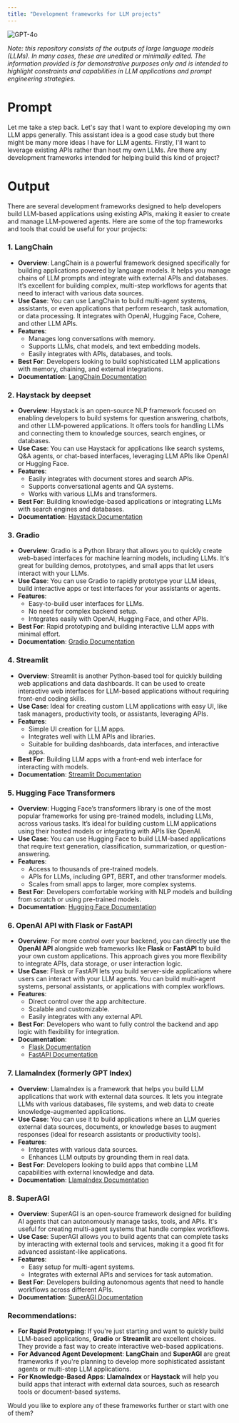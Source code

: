 ```yaml
---
title: "Development frameworks for LLM projects"
---
```

![GPT-4o](https://img.shields.io/badge/GPT--4o-3333FF?style=for-the-badge&logo=openai&logoColor=white)



*Note: this repository consists of the outputs of large language models (LLMs). In many cases, these are unedited or minimally edited. The information provided is for demonstrative purposes only and is intended to highlight constraints and capabilities in LLM applications and prompt engineering strategies.*


# Prompt

Let me take a step back. Let's say that I want to explore developing my own LLM apps generally. This assistant idea is a good case study but there might be many more ideas I have for LLM agents. Firstly, I'll want to leverage existing APIs rather than host my own LLMs. Are there any development frameworks intended for helping build this kind of project? 

# Output

There are several development frameworks designed to help developers build LLM-based applications using existing APIs, making it easier to create and manage LLM-powered agents. Here are some of the top frameworks and tools that could be useful for your projects:

### 1. **LangChain**
   - **Overview**: LangChain is a powerful framework designed specifically for building applications powered by language models. It helps you manage chains of LLM prompts and integrate with external APIs and databases. It’s excellent for building complex, multi-step workflows for agents that need to interact with various data sources.
   - **Use Case**: You can use LangChain to build multi-agent systems, assistants, or even applications that perform research, task automation, or data processing. It integrates with OpenAI, Hugging Face, Cohere, and other LLM APIs.
   - **Features**:
     - Manages long conversations with memory.
     - Supports LLMs, chat models, and text embedding models.
     - Easily integrates with APIs, databases, and tools.
   - **Best For**: Developers looking to build sophisticated LLM applications with memory, chaining, and external integrations.
   - **Documentation**: [LangChain Documentation](https://langchain.com/)

### 2. **Haystack by deepset**
   - **Overview**: Haystack is an open-source NLP framework focused on enabling developers to build systems for question answering, chatbots, and other LLM-powered applications. It offers tools for handling LLMs and connecting them to knowledge sources, search engines, or databases.
   - **Use Case**: You can use Haystack for applications like search systems, Q&A agents, or chat-based interfaces, leveraging LLM APIs like OpenAI or Hugging Face.
   - **Features**:
     - Easily integrates with document stores and search APIs.
     - Supports conversational agents and QA systems.
     - Works with various LLMs and transformers.
   - **Best For**: Building knowledge-based applications or integrating LLMs with search engines and databases.
   - **Documentation**: [Haystack Documentation](https://docs.haystack.deepset.ai/)

### 3. **Gradio**
   - **Overview**: Gradio is a Python library that allows you to quickly create web-based interfaces for machine learning models, including LLMs. It's great for building demos, prototypes, and small apps that let users interact with your LLMs.
   - **Use Case**: You can use Gradio to rapidly prototype your LLM ideas, build interactive apps or test interfaces for your assistants or agents.
   - **Features**:
     - Easy-to-build user interfaces for LLMs.
     - No need for complex backend setup.
     - Integrates easily with OpenAI, Hugging Face, and other APIs.
   - **Best For**: Rapid prototyping and building interactive LLM apps with minimal effort.
   - **Documentation**: [Gradio Documentation](https://gradio.app/)

### 4. **Streamlit**
   - **Overview**: Streamlit is another Python-based tool for quickly building web applications and data dashboards. It can be used to create interactive web interfaces for LLM-based applications without requiring front-end coding skills.
   - **Use Case**: Ideal for creating custom LLM applications with easy UI, like task managers, productivity tools, or assistants, leveraging APIs.
   - **Features**:
     - Simple UI creation for LLM apps.
     - Integrates well with LLM APIs and libraries.
     - Suitable for building dashboards, data interfaces, and interactive apps.
   - **Best For**: Building LLM apps with a front-end web interface for interacting with models.
   - **Documentation**: [Streamlit Documentation](https://streamlit.io/)

### 5. **Hugging Face Transformers**
   - **Overview**: Hugging Face’s transformers library is one of the most popular frameworks for using pre-trained models, including LLMs, across various tasks. It’s ideal for building custom LLM applications using their hosted models or integrating with APIs like OpenAI.
   - **Use Case**: You can use Hugging Face to build LLM-based applications that require text generation, classification, summarization, or question-answering.
   - **Features**:
     - Access to thousands of pre-trained models.
     - APIs for LLMs, including GPT, BERT, and other transformer models.
     - Scales from small apps to larger, more complex systems.
   - **Best For**: Developers comfortable working with NLP models and building from scratch or using pre-trained models.
   - **Documentation**: [Hugging Face Documentation](https://huggingface.co/docs/transformers/)

### 6. **OpenAI API with Flask or FastAPI**
   - **Overview**: For more control over your backend, you can directly use the **OpenAI API** alongside web frameworks like **Flask** or **FastAPI** to build your own custom applications. This approach gives you more flexibility to integrate APIs, data storage, or user interaction logic.
   - **Use Case**: Flask or FastAPI lets you build server-side applications where users can interact with your LLM agents. You can build multi-agent systems, personal assistants, or applications with complex workflows.
   - **Features**:
     - Direct control over the app architecture.
     - Scalable and customizable.
     - Easily integrates with any external API.
   - **Best For**: Developers who want to fully control the backend and app logic with flexibility for integration.
   - **Documentation**:
     - [Flask Documentation](https://flask.palletsprojects.com/)
     - [FastAPI Documentation](https://fastapi.tiangolo.com/)

### 7. **LlamaIndex (formerly GPT Index)**
   - **Overview**: LlamaIndex is a framework that helps you build LLM applications that work with external data sources. It lets you integrate LLMs with various databases, file systems, and web data to create knowledge-augmented applications.
   - **Use Case**: You can use it to build applications where an LLM queries external data sources, documents, or knowledge bases to augment responses (ideal for research assistants or productivity tools).
   - **Features**:
     - Integrates with various data sources.
     - Enhances LLM outputs by grounding them in real data.
   - **Best For**: Developers looking to build apps that combine LLM capabilities with external knowledge and data.
   - **Documentation**: [LlamaIndex Documentation](https://gpt-index.readthedocs.io/)

### 8. **SuperAGI**
   - **Overview**: SuperAGI is an open-source framework designed for building AI agents that can autonomously manage tasks, tools, and APIs. It's useful for creating multi-agent systems that handle complex workflows.
   - **Use Case**: SuperAGI allows you to build agents that can complete tasks by interacting with external tools and services, making it a good fit for advanced assistant-like applications.
   - **Features**:
     - Easy setup for multi-agent systems.
     - Integrates with external APIs and services for task automation.
   - **Best For**: Developers building autonomous agents that need to handle workflows across different APIs.
   - **Documentation**: [SuperAGI Documentation](https://superagi.com/)

### Recommendations:
- **For Rapid Prototyping**: If you're just starting and want to quickly build LLM-based applications, **Gradio** or **Streamlit** are excellent choices. They provide a fast way to create interactive web-based applications.
- **For Advanced Agent Development**: **LangChain** and **SuperAGI** are great frameworks if you're planning to develop more sophisticated assistant agents or multi-step LLM applications.
- **For Knowledge-Based Apps**: **LlamaIndex** or **Haystack** will help you build apps that interact with external data sources, such as research tools or document-based systems.

Would you like to explore any of these frameworks further or start with one of them?